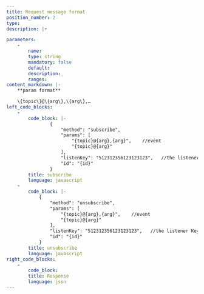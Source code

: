 ```yaml
---
title: Request message format
position_number: 2
type:
description: |+

parameters:
    -
        name:
        type: string
        mandatory: false
        default:
        description:
        ranges:
content_markdown: |-
    **param format**

    \{topic\}@\{arg\},\{arg\},…
left_code_blocks:
    -
        code_block: |-
                {
                    "method": "subscribe", 
                    "params": [
                        "{topic}@{arg},{arg}",    //event
                        "{topic}@{arg}"
                    ], 
                    "listenKey": "512312356123123123",   //the listener Key, Apply accessToken through  /v4/ws-token interface
                    "id": "{id}"
                }
        title: subscribe
        language: javascript
    -
        code_block: |-
            {
                "method": "unsubscribe", 
                "params": [
                    "{topic}@{arg},{arg}",    //event
                    "{topic}@{arg}"
                ], 
                "listenKey": "512312356123123123",   //the listener Key, Apply accessToken through /v4/ws-token interface
                "id": "{id}"
            }
        title: unsubscribe
        language: javascript
right_code_blocks:
    -
        code_block:
        title: Response
        language: json
---
```

